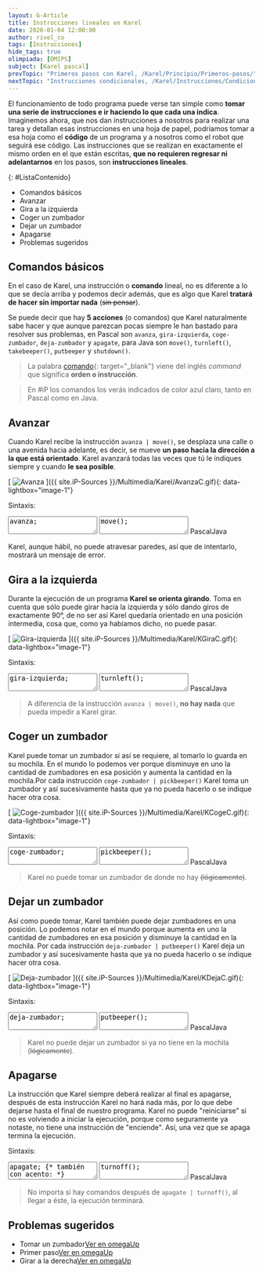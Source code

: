 ```yaml
---
layout: G-Article
title: Instrucciones lineales en Karel
date: 2020-01-04 12:00:00
author: rivel_co
tags: [Instrucciones]
hide_tags: true
olimpiada: [OMIPS]
subject: [Karel pascal]
prevTopic: "Primeros pasos con Karel, /Karel/Principio/Primeros-pasos/"
nextTopic: "Instrucciones condicionales, /Karel/Instrucciones/Condicionales/"
---
```


El funcionamiento de todo programa puede verse tan simple como **tomar una serie de instrucciones e ir haciendo lo que cada una indica**. Imaginemos ahora, que nos dan instrucciones a nosotros para realizar una tarea y detallan esas instrucciones en una hoja de papel, podríamos tomar a esa hoja como el **código** de un programa y a nosotros como el robot que seguirá ese código. Las instrucciones que se realizan en exactamente el mismo orden en el que están escritas, **que no requieren regresar ni adelantarnos** en los pasos, son **instrucciones lineales**.

{: #ListaContenido}
- Comandos básicos
- Avanzar
- Gira a la izquierda
- Coger un zumbador
- Dejar un zumbador
- Apagarse
- Problemas sugeridos

## Comandos básicos

En el caso de Karel, una instrucción o **comando** lineal, no es diferente a lo que se decía arriba y podemos decir además, que es algo que Karel **tratará de hacer sin importar nada** (<s>sin pensar</s>).

Se puede decir que hay **5 acciones** (<span>o comandos</span>) que Karel naturalmente sabe hacer y que aunque parezcan pocas siempre le han bastado para resolver sus problemas, en Pascal son `avanza`, `gira-izquierda`, `coge-zumbador`, `deja-zumbador` y `apagate`, para Java son `move()`, `turnleft()`, `takebeeper()`, `putbeeper` y `shutdown()`.

> La palabra [comando](https://es.wikipedia.org/wiki/Comando_%28inform%C3%A1tica%29){: target="_blank"} viene del inglés *command* que significa **orden o instrucción**.

> En #iP los comandos los verás indicados de color azul claro, tanto en Pascal como en Java.

## Avanzar

Cuando Karel recibe la instrucción `avanza | move()`, se desplaza una calle o una avenida hacia adelante, es decir, se mueve **un paso hacia la dirección a la que está orientado**. Karel avanzará todas las veces que tú le indiques siempre y cuando **le sea posible**.

[<picture>
	<source media="(min-width: 700px)" srcset="{{ site.iP-Sources }}/Multimedia/Karel/Avanza.gif">
	<img class="Imagen" src="{{ site.iP-Sources }}/Multimedia/Karel/AvanzaC.gif" alt="Avanza">
</picture>]({{ site.iP-Sources }}/Multimedia/Karel/AvanzaC.gif){: data-lightbox="image-1"}

Sintaxis:

<div class="karelBlock">
<textarea class="karelp">
avanza;</textarea>
<textarea class="karelj">
move();</textarea>
<span class="karelLabel KLPascal karelLabelSelected" labFor="karelp">Pascal</span><span class="karelLabel KLJava" labFor="karelj">Java</span>
</div>

Karel, aunque hábil, no puede atravesar paredes, así que de intentarlo, mostrará un mensaje de error.

## Gira a la izquierda

Durante la ejecución de un programa **Karel se orienta girando**. Toma en cuenta que sólo puede girar hacia la izquierda y sólo dando giros de exactamente 90°, de no ser así Karel quedaría orientado en una posición intermedia, cosa que, como ya habíamos dicho, no puede pasar.

[<picture>
	<source media="(min-width: 700px)" srcset="{{ site.iP-Sources }}/Multimedia/Karel/KGira.gif">
	<img class="Imagen" src="{{ site.iP-Sources }}/Multimedia/Karel/KGiraC.gif" alt="Gira-izquierda">
</picture>]({{ site.iP-Sources }}/Multimedia/Karel/KGiraC.gif){: data-lightbox="image-1"}

Sintaxis:

<div class="karelBlock">
<textarea class="karelp">
gira-izquierda;</textarea>
<textarea class="karelj">
turnleft();</textarea>
<span class="karelLabel KLPascal karelLabelSelected" labFor="karelp">Pascal</span><span class="karelLabel KLJava" labFor="karelj">Java</span>
</div>

> A diferencia de la instrucción `avanza | move()`, **no hay nada** que pueda impedir a Karel girar.

## Coger un zumbador

Karel puede tomar un zumbador si así se requiere, al tomarlo lo guarda en su mochila. En el mundo lo podemos ver porque disminuye en uno la cantidad de zumbadores en esa posición y aumenta la cantidad en la mochila.Por cada instrucción `coge-zumbador | pickbeeper()` Karel toma un zumbador y así sucesivamente hasta que ya no pueda hacerlo o se indique hacer otra cosa.

[<picture>
	<source media="(min-width: 700px)" srcset="{{ site.iP-Sources }}/Multimedia/Karel/KCoge.gif">
	<img class="Imagen" src="{{ site.iP-Sources }}/Multimedia/Karel/KCogeC.gif" alt="Coge-zumbador">
</picture>]({{ site.iP-Sources }}/Multimedia/Karel/KCogeC.gif){: data-lightbox="image-1"}

Sintaxis:

<div class="karelBlock">
<textarea class="karelp">
coge-zumbador;</textarea>
<textarea class="karelj">
pickbeeper();</textarea>
<span class="karelLabel KLPascal karelLabelSelected" labFor="karelp">Pascal</span><span class="karelLabel KLJava" labFor="karelj">Java</span>
</div>

> Karel no puede tomar un zumbador de donde no hay <s>(lógicamente)</s>.

## Dejar un zumbador

Así como puede tomar, Karel también puede dejar zumbadores en una posición. Lo podemos notar en el mundo porque aumenta en uno la cantidad de zumbadores en esa posición y disminuye la cantidad en la mochila. Por cada instrucción `deja-zumbador | putbeeper()` Karel deja un zumbador y así sucesivamente hasta que ya no pueda hacerlo o se indique hacer otra cosa.

[<picture>
	<source media="(min-width: 700px)" srcset="{{ site.iP-Sources }}/Multimedia/Karel/KDeja.gif">
	<img class="Imagen" src="{{ site.iP-Sources }}/Multimedia/Karel/KDejaC.gif" alt="Deja-zumbador">
</picture>]({{ site.iP-Sources }}/Multimedia/Karel/KDejaC.gif){: data-lightbox="image-1"}

Sintaxis:

<div class="karelBlock">
<textarea class="karelp">
deja-zumbador;</textarea>
<textarea class="karelj">
putbeeper();</textarea>
<span class="karelLabel KLPascal karelLabelSelected" labFor="karelp">Pascal</span><span class="karelLabel KLJava" labFor="karelj">Java</span>
</div>

> Karel no puede dejar un zumbador si ya no tiene en la mochila (<s>lógicamente</s>).

## Apagarse

La instrucción que Karel siempre deberá realizar al final es apagarse, después de esta instrucción Karel no hará nada más, por lo que debe dejarse hasta el final de nuestro programa. Karel no puede "reiniciarse" si no es volviendo a iniciar la ejecución, porque como seguramente ya notaste, no tiene una instrucción de "enciende". Así, una vez que se apaga termina la ejecución.

Sintaxis:

<div class="karelBlock">
<textarea class="karelp">
apagate; {* también con acento: *} apágate;</textarea>
<textarea class="karelj">
turnoff();</textarea>
<span class="karelLabel KLPascal karelLabelSelected" labFor="karelp">Pascal</span><span class="karelLabel KLJava" labFor="karelj">Java</span>
</div>

> No importa si hay comandos después de `apagate | turnoff()`, al llegar a éste, la ejecución terminará.

## Problemas sugeridos

<div id="omegaDiv">
    <ul id="omegaList">
        <li><i class="far fa-lightbulb"></i><span>Tomar un zumbador</span><a href="https://omegaup.com/arena/problem/iP-Karel-Tomar-un-zumbador" target="_blank" class="omegaBtn">Ver en omegaUp</a></li>
        <li><i class="far fa-lightbulb"></i><span>Primer paso</span><a href="https://omegaup.com/arena/problem/iP-Karel-Primer-paso" target="_blank" class="omegaBtn">Ver en omegaUp</a></li>
        <li><i class="far fa-lightbulb"></i><span>Girar a la derecha</span><a href="https://omegaup.com/arena/problem/iP-Karel-Girar-a-la-derecha" target="_blank" class="omegaBtn">Ver en omegaUp</a></li>
    </ul>
</div>